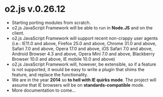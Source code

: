 # o2.js v.0.26.12

* Starting porting modules from scratch.
* o2.js JavaScript Framework will be able to run in **Node.JS** and on the client.
* o2.js JavaScript Framework will support recent non-crappy user agents (i.e.: IE11.0 and above, Firefox 25.0 and above, Chrome 31.0 and above, Safari 7.0 and above, Opera 17.0 and above, iOS Safari 7.0 and above, Android Browser 4.3 and above, Opera Mini 7.0 and above, Blackberry Browser 10.0 and above, IE mobile 10.0 and above)
* o2.js JavaScript Framework will, however, be extensible, so if a feature is not supported, it would be easy to write a plugin that shims the feature, and replace the functionality.
* We are in the year **2014** so **to hell with IE quirks mode**. The project will assume that IE browsers will be on **standards-compatible** mode.
* More documentation to come&hellip;
